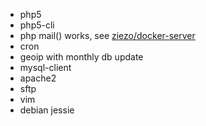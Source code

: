 - php5
- php5-cli
- php mail() works, see [ziezo/docker-server](https://github.com/ziezo/docker-server) 
- cron
- geoip with monthly db update
- mysql-client
- apache2
- sftp
- vim
- debian jessie
